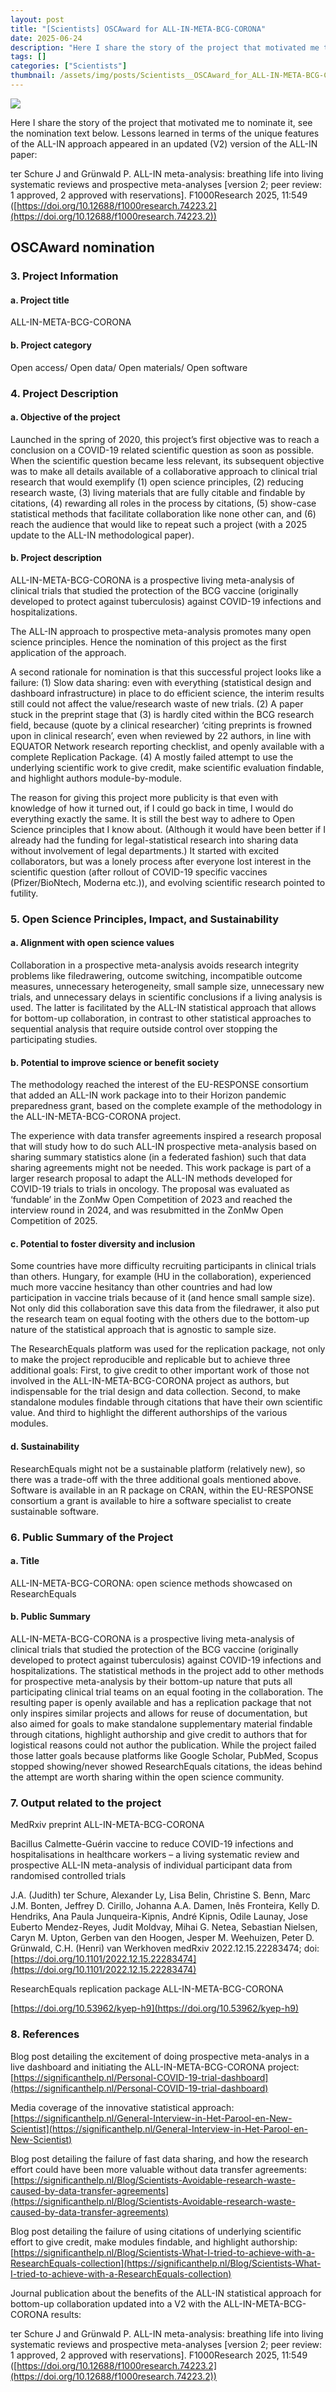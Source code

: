 ```yaml
---
layout: post
title: "[Scientists] OSCAward for ALL-IN-META-BCG-CORONA"
date: 2025-06-24
description: "Here I share the story of the project that motivated me to nominate it, see the nomination text below. Lessons learned in terms of the unique features of the ALL-IN approach appeared in an updated (V2) version of the ALL-IN paper: ter Schure J and Grünwald P. ALL-IN meta-analysis: breathing li..."
tags: []
categories: ["Scientists"]
thumbnail: /assets/img/posts/Scientists__OSCAward_for_ALL-IN-META-BCG-CORONA-thumbnail.jpg
---
```

![](/assets/img/posts/Scientists__OSCAward_for_ALL-IN-META-BCG-CORONA-0.jpg)

Here I share the story of the project that motivated me to nominate it, see the nomination text below. Lessons learned in terms of the unique features of the ALL-IN approach appeared in an updated (V2) version of the ALL-IN paper:

ter Schure J and Grünwald P. ALL-IN meta-analysis: breathing life into living systematic reviews and prospective meta-analyses [version 2; peer review: 1 approved, 2 approved with reservations]. F1000Research 2025, 11:549 ([https://doi.org/10.12688/f1000research.74223.2](https://doi.org/10.12688/f1000research.74223.2))

## OSCAward nomination
 
### 3. Project Information

#### a. Project title

ALL-IN-META-BCG-CORONA

#### b. Project category

Open access/ Open data/ Open materials/ Open software

### 4. Project Description

#### a. Objective of the project

Launched in the spring of 2020, this project’s first objective was to reach a conclusion on a COVID-19 related scientific question as soon as possible. When the scientific question became less relevant, its subsequent objective was to make all details available of a collaborative approach to clinical trial research that would exemplify (1) open science principles, (2) reducing research waste, (3) living materials that are fully citable and findable by citations, (4) rewarding all roles in the process by citations, (5) show-case statistical methods that facilitate collaboration like none other can, and (6) reach the audience that would like to repeat such a project (with a 2025 update to the ALL-IN methodological paper).

#### b. Project description

ALL-IN-META-BCG-CORONA is a prospective living meta-analysis of clinical trials that studied the protection of the BCG vaccine (originally developed to protect against tuberculosis) against COVID-19 infections and hospitalizations.

The ALL-IN approach to prospective meta-analysis promotes many open science principles. Hence the nomination of this project as the first application of the approach.

A second rationale for nomination is that this successful project looks like a failure: (1) Slow data sharing: even with everything (statistical design and dashboard infrastructure) in place to do efficient science, the interim results still could not affect the value/research waste of new trials. (2) A paper stuck in the preprint stage that (3) is hardly cited within the BCG research field, because (quote by a clinical researcher) ‘citing preprints is frowned upon in clinical research’, even when reviewed by 22 authors, in line with EQUATOR Network research reporting checklist, and openly available with a complete Replication Package. (4) A mostly failed attempt to use the underlying scientific work to give credit, make scientific evaluation findable, and highlight authors module-by-module.

The reason for giving this project more publicity is that even with knowledge of how it turned out, if I could go back in time, I would do everything exactly the same. It is still the best way to adhere to Open Science principles that I know about. (Although it would have been better if I already had the funding for legal-statistical research into sharing data without involvement of legal departments.) It started with excited collaborators, but was a lonely process after everyone lost interest in the scientific question (after rollout of COVID-19 specific vaccines (Pfizer/BioNtech, Moderna etc.)), and evolving scientific research pointed to futility.

### 5. Open Science Principles, Impact, and Sustainability

#### a. Alignment with open science values

Collaboration in a prospective meta-analysis avoids research integrity problems like filedrawering, outcome switching, incompatible outcome measures, unnecessary heterogeneity, small sample size,  unnecessary new trials, and unnecessary delays in scientific conclusions if a living analysis is used. The latter is facilitated by the ALL-IN statistical approach that allows for bottom-up collaboration, in contrast to other statistical approaches to sequential analysis that require outside control over stopping the participating studies.

 
#### b. Potential to improve science or benefit society

The methodology reached the interest of the EU-RESPONSE consortium that added an ALL-IN work package into to their Horizon pandemic preparedness grant, based on the complete example of the methodology in the ALL-IN-META-BCG-CORONA project.

The experience with data transfer agreements inspired a research proposal that will study how to do such ALL-IN prospective meta-analysis based on sharing summary statistics alone (in a federated fashion) such that data sharing agreements might not be needed. This work package is part of a larger research proposal to adapt the ALL-IN methods developed for COVID-19 trials to trials in oncology. The proposal was evaluated as ‘fundable’ in the ZonMw Open Competition of 2023 and reached the interview round in 2024, and was resubmitted in the ZonMw Open Competition of 2025.

#### c. Potential to foster diversity and inclusion

Some countries have more difficulty recruiting participants in clinical trials than others. Hungary, for example (HU in the collaboration), experienced much more vaccine hesitancy than other countries and had low participation in vaccine trials because of it (and hence small sample size). Not only did this collaboration save this data from the filedrawer, it also put the research team on equal footing with the others due to the bottom-up nature of the statistical approach that is agnostic to sample size.

The ResearchEquals platform was used for the replication package, not only to make the project reproducible and replicable but to achieve three additional goals: First, to give credit to other important work of those not involved in the ALL-IN-META-BCG-CORONA project as authors, but indispensable for the trial design and data collection. Second, to make standalone modules findable through citations that have their own scientific value. And third to highlight the different authorships of the various modules.

#### d. Sustainability

ResearchEquals might not be a sustainable platform (relatively new), so there was a trade-off with the three additional goals mentioned above. Software is available in an R package on CRAN, within the EU-RESPONSE consortium a grant is available to hire a software specialist to create sustainable software.

### 6. Public Summary of the Project

#### a. Title

ALL-IN-META-BCG-CORONA: open science methods showcased on ResearchEquals 

#### b. Public Summary

ALL-IN-META-BCG-CORONA is a prospective living meta-analysis of clinical trials that studied the protection of the BCG vaccine (originally developed to protect against tuberculosis) against COVID-19 infections and hospitalizations. The statistical methods in the project add to other methods for prospective meta-analysis by their bottom-up nature that puts all participating clinical trial teams on an equal footing in the collaboration. The resulting paper is openly available and has a replication package that not only inspires similar projects and allows for reuse of documentation, but also aimed for goals to make standalone supplementary material findable through citations, highlight authorship and give credit to authors that for logistical reasons could not author the publication. While the project failed those latter goals because platforms like Google Scholar, PubMed, Scopus stopped showing/never showed ResearchEquals citations, the ideas behind the attempt are worth sharing within the open science community.

### 7. Output related to the project

MedRxiv preprint ALL-IN-META-BCG-CORONA

Bacillus Calmette-Guérin vaccine to reduce COVID-19 infections and hospitalisations in healthcare workers – a living systematic review and prospective ALL-IN meta-analysis of individual participant data from randomised controlled trials

J.A. (Judith) ter Schure, Alexander Ly, Lisa Belin, Christine S. Benn, Marc J.M. Bonten, Jeffrey D. Cirillo, Johanna A.A. Damen, Inês Fronteira, Kelly D. Hendriks, Ana Paula Junqueira-Kipnis, André Kipnis, Odile Launay, Jose Euberto Mendez-Reyes, Judit Moldvay, Mihai G. Netea, Sebastian Nielsen, Caryn M. Upton, Gerben van den Hoogen, Jesper M. Weehuizen, Peter D. Grünwald, C.H. (Henri) van Werkhoven medRxiv 2022.12.15.22283474; doi: [https://doi.org/10.1101/2022.12.15.22283474](https://doi.org/10.1101/2022.12.15.22283474)

ResearchEquals replication package ALL-IN-META-BCG-CORONA

[https://doi.org/10.53962/kyep-h9](https://doi.org/10.53962/kyep-h9)


### 8. References

Blog post detailing the excitement of doing prospective meta-analys in a live dashboard and initiating the ALL-IN-META-BCG-CORONA project: [https://significanthelp.nl/Personal-COVID-19-trial-dashboard](https://significanthelp.nl/Personal-COVID-19-trial-dashboard)

Media coverage of the innovative statistical approach: [https://significanthelp.nl/General-Interview-in-Het-Parool-en-New-Scientist](https://significanthelp.nl/General-Interview-in-Het-Parool-en-New-Scientist)

Blog post detailing the failure of fast data sharing, and how the research effort could have been more valuable without data transfer agreements: [https://significanthelp.nl/Blog/Scientists-Avoidable-research-waste-caused-by-data-transfer-agreements](https://significanthelp.nl/Blog/Scientists-Avoidable-research-waste-caused-by-data-transfer-agreements)

Blog post detailing the failure of using citations of underlying scientific effort to give credit, make modules findable, and highlight authorship: [https://significanthelp.nl/Blog/Scientists-What-I-tried-to-achieve-with-a-ResearchEquals-collection](https://significanthelp.nl/Blog/Scientists-What-I-tried-to-achieve-with-a-ResearchEquals-collection)

Journal publication about the benefits of the ALL-IN statistical approach for bottom-up collaboration updated into a V2 with the ALL-IN-META-BCG-CORONA results:

ter Schure J and Grünwald P. ALL-IN meta-analysis: breathing life into living systematic reviews and prospective meta-analyses [version 2; peer review: 1 approved, 2 approved with reservations]. F1000Research 2025, 11:549 ([https://doi.org/10.12688/f1000research.74223.2](https://doi.org/10.12688/f1000research.74223.2))

